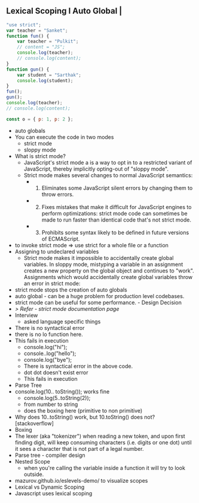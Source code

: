 ## Lexical Scoping I Auto Global |

```javascript
"use strict";
var teacher = "Sanket";
function fun() {
    var teacher = "Pulkit";
    // content = "JS";
    console.log(teacher);
    // console.log(content);
}
function gun() {
    var student = "Sarthak";
    console.log(student);
}
fun();
gun();
console.log(teacher);
// console.log(content);

const o = { p: 1, p: 2 }; 
```
-   auto globals
-   You can execute the code in two modes
	-   strict mode
	-   sloppy mode
-   What is strict mode?
	-   JavaScript's strict mode a is a way to opt in to a restricted variant of JavaScript, thereby implicitly opting-out of "sloppy mode".
	-   Strict mode makes several changes to normal JavaScript semantics:
		-   1. Eliminates some JavaScript silent errors by changing them to throw errors.
		-   2. Fixes mistakes that make it difficult for JavaScript engines to perform optimizations: strict mode code can sometimes be made to run faster than identical code that's not strict mode.
		-   3. Prohibits some syntax likely to be defined in future versions of ECMAScript.
-   to invoke strict mode ⇒ use strict for a whole file or a function
-   Assigning to undeclared variables
    -   Strict mode makes it impossible to accidentally create global variables. In sloppy mode, mistyping a variable in an assignment creates a new property on the global object and continues to "work". Assignments which would accidentally create global variables throw an error in strict mode:
-   strict mode stops the creation of auto globals
-   auto global - can be a huge problem for production level codebases.
-   strict mode can be useful for some performance. - Design Decision
-   _> Refer - strict mode documentation page_
-   Interview
    -   asked language specific things
- There is no syntactical error
-   there is no lo function here.
-   This fails in execution
	- console.log("hi");
	- console..log("hello");
	- console.log("bye");
    -   There is syntactical error in the above code.
    -   dot dot doesn't exist error
    -   This fails in execution
-   Parse Tree
- console.log(10.. toString()); works fine
    - console.log(5..toString(2));
    -   from number to string
    -   does the boxing here (primitive to non primitive)
-   Why does 10..toString() work, but 10.toString() does not? [stackoverflow]
-   Boxing
-   The lexer (aka "tokenizer") when reading a new token, and upon first finding digit, will keep consuming characters (i.e. digits or one dot) until it sees a character that is not part of a legal number.
-   Parse tree - compiler design
-   Nested Scope
	-   when you're calling the variable inside a function it will try to look outside.
-   mazurov.github.io/eslevels-demo/ to visualize scopes
-   Lexical vs Dynamic Scoping
-   Javascript uses lexical scoping